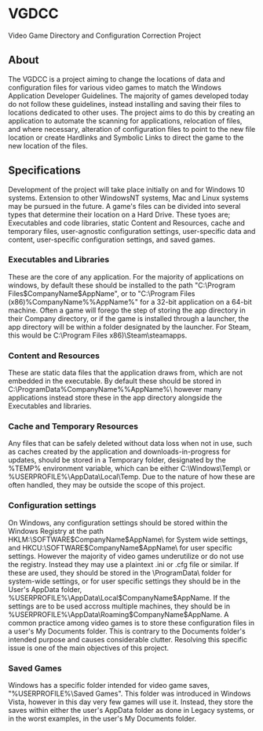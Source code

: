 # VGDCC
Video Game Directory and Configuration Correction Project
## About
The VGDCC is a project aiming to change the locations of data and configuration files for various video games to match the Windows Application Developer Guidelines. The majority of games developed today do not follow these guidelines, instead installing and saving their files to locations dedicated to other uses. The project aims to do this by creating an application to automate the scanning for applications, relocation of files, and where necessary, alteration of configuration files to point to the new file location or create Hardlinks and Symbolic Links to direct the game to the new location of the files.
## Specifications
Development of the project will take place initially on and for Windows 10 systems. Extension to other WindowsNT systems, Mac and Linux systems may be pursued in the future. 
A game's files can be divided into several types that determine their location on a Hard Drive. These tyoes are; Executables and code libraries, static Content and Resources, cache and temporary files, user-agnostic configuration settings, user-specific data and content, user-specific configuration settings, and saved games.
### Executables and Libraries
These are the core of any application. For the majority of applications on windows, by default these should be installed to the path "C:\Program Files\$CompanyName\$AppName\", or to "C:\Program Files (x86)\%CompanyName%\%AppName%\" for a 32-bit application on a 64-bit machine. Often a game will forego the step of storing the app directory in their Company directory, or if the game is installed through a launcher, the app directory will be within a folder designated by the launcher. For Steam, this would be C:\Program Files x86)\Steam\steamapps\.
### Content and Resources
These are static data files that the application draws from, which are not embedded in the executable. By default these should be stored in C:\ProgramData\%CompanyName%\%AppName%\ however many applications instead store these in the app directory alongside the Executables and libraries.
### Cache and Temporary Resources
Any files that can be safely deleted without data loss when not in use, such as caches created by the application and downloads-in-progress for updates, should be stored in a Temporary folder, designated by the %TEMP% environment variable, which can be either C:\Windows\Temp\ or %USERPROFILE%\AppData\Local\Temp\.
Due to the nature of how these are often handled, they may be outside the scope of this project.
### Configuration settings
On Windows, any configuration settings should be stored within the Windows Registry at the path HKLM:\SOFTWARE\$CompanyName\$AppName\ for System wide settings, and HKCU:\SOFTWARE\$CompanyName\$AppName\ for user specific settings. However the majority of video games underutilize or do not use the registry. Instead they may use a plaintext .ini or .cfg file or similar. If these are used, they should be stored in the \ProgramData\ folder for system-wide settings, or for user specific settings they should be in the User's AppData folder, %USERPROFILE%\AppData\Local\$CompanyName\$AppName\. If the settings are to be used accross multiple machines, they should be in %USERPROFILE%\AppData\Roaming\$CompanyName\$AppName\.
A common practice among video games is to store these configuration files in a user's My Documents folder. This is contrary to the Documents folder's intended purpose and causes considerable clutter. Resolving this specific issue is one of the main objectives of this project.
### Saved Games
Windows has a specific folder intended for video game saves, "%USERPROFILE%\Saved Games". This folder was introduced in Windows Vista, however in this day very few games will use it. Instead, they store the saves within either the user's AppData folder as done in Legacy systems, or in the worst examples, in the user's My Documents folder.
